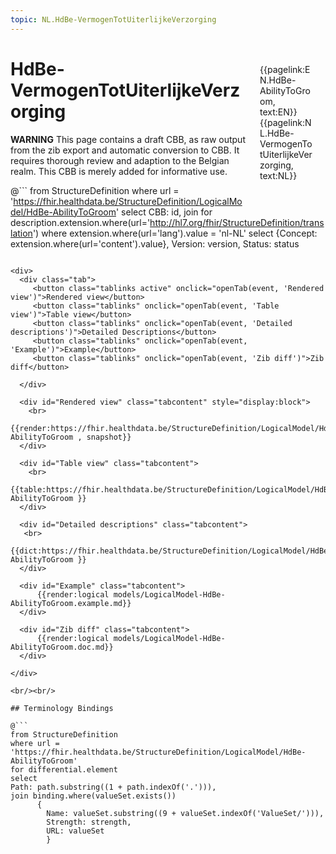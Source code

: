 ```yaml
---
topic: NL.HdBe-VermogenTotUiterlijkeVerzorging
---
```


<div style="float:right;width:85px;padding:10px;margin:10">
<p>{{pagelink:EN.HdBe-AbilityToGroom, text:EN}}  {{pagelink:NL.HdBe-VermogenTotUiterlijkeVerzorging, text:NL}}  <p>
</div>

# HdBe-VermogenTotUiterlijkeVerzorging

<div class="notebox-warning">
    <p><strong>WARNING</strong> This page contains a draft CBB, as raw output from the zib export and automatic conversion to CBB. 
    It requires thorough review and adaption to the Belgian realm. This CBB is merely added for informative use.</p>
    </div>
    

@```
from StructureDefinition
where url = 'https://fhir.healthdata.be/StructureDefinition/LogicalModel/HdBe-AbilityToGroom'
select 
CBB: id,
join for description.extension.where(url='http://hl7.org/fhir/StructureDefinition/translation') where extension.where(url='lang').value = 'nl-NL' select {Concept: extension.where(url='content').value}, 
Version: version,
Status: status
```

<div>
  <div class="tab">
     <button class="tablinks active" onclick="openTab(event, 'Rendered view')">Rendered view</button>
     <button class="tablinks" onclick="openTab(event, 'Table view')">Table view</button>
     <button class="tablinks" onclick="openTab(event, 'Detailed descriptions')">Detailed Descriptions</button>
     <button class="tablinks" onclick="openTab(event, 'Example')">Example</button>
     <button class="tablinks" onclick="openTab(event, 'Zib diff')">Zib diff</button>
     
  </div>

  <div id="Rendered view" class="tabcontent" style="display:block">
    <br>
      {{render:https://fhir.healthdata.be/StructureDefinition/LogicalModel/HdBe-AbilityToGroom , snapshot}}
  </div>

  <div id="Table view" class="tabcontent">
    <br>
      {{table:https://fhir.healthdata.be/StructureDefinition/LogicalModel/HdBe-AbilityToGroom }}
  </div>

  <div id="Detailed descriptions" class="tabcontent">
   <br>
      {{dict:https://fhir.healthdata.be/StructureDefinition/LogicalModel/HdBe-AbilityToGroom }}
  </div>

  <div id="Example" class="tabcontent">
      {{render:logical models/LogicalModel-HdBe-AbilityToGroom.example.md}}
  </div>

  <div id="Zib diff" class="tabcontent">
      {{render:logical models/LogicalModel-HdBe-AbilityToGroom.doc.md}}
  </div>

</div>

<br/><br/> 

## Terminology Bindings

@```
from StructureDefinition
where url = 'https://fhir.healthdata.be/StructureDefinition/LogicalModel/HdBe-AbilityToGroom'
for differential.element
select
Path: path.substring((1 + path.indexOf('.'))),
join binding.where(valueSet.exists())
      { 
        Name: valueSet.substring((9 + valueSet.indexOf('ValueSet/'))),
        Strength: strength,
        URL: valueSet
        }
```  